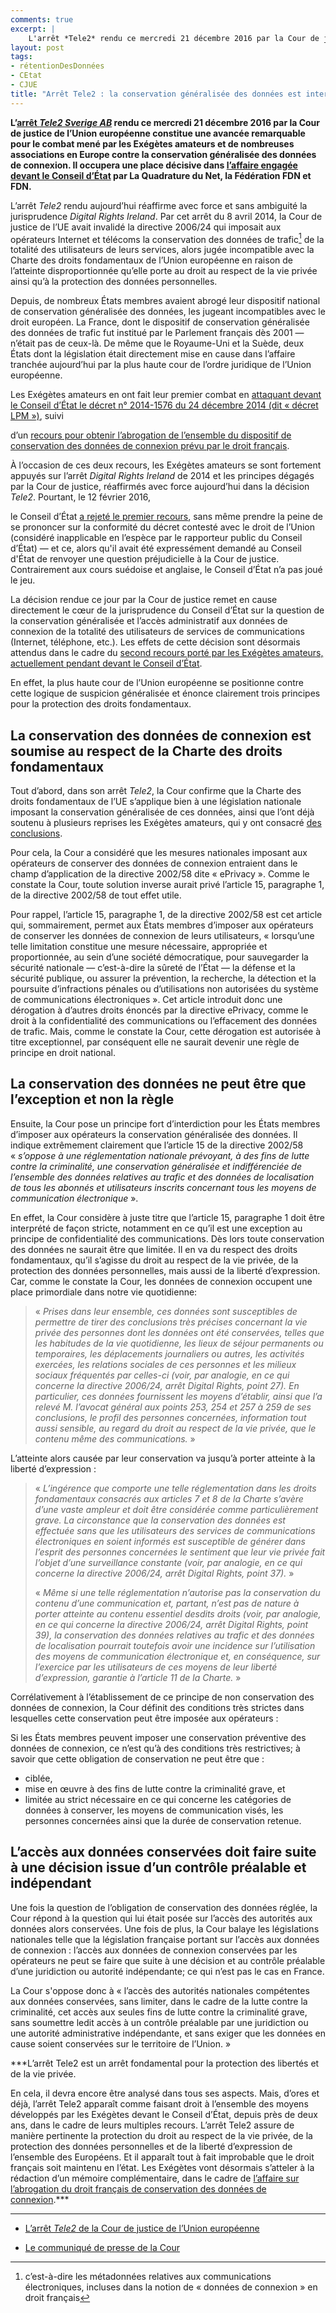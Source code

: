 ```yaml
---
comments: true
excerpt: |
    L'arrêt *Tele2* rendu ce mercredi 21 décembre 2016 par la Cour de justice de l'Union européenne constitue une avancée remarquable pour le combat mené par les Exégètes amateurs et de nombreuses associations en Europe contre la conservation généralisée des données de connexion. Il occupera une place décisive dans l'affaire engagée devant le Conseil d'État français.
layout: post
tags:
- rétentionDesDonnées
- CEtat
- CJUE
title: "Arrêt Tele2 : la conservation généralisée des données est interdite en Europe"
---
```


**L’[arrêt *Tele2 Sverige
AB*](http://curia.europa.eu/juris/document/document.jsf;jsessionid=9ea7d2dc30d52719d5fbc6b54cd0a9bea76fe611b947.e34KaxiLc3qMb40Rch0SaxyKbx10?text=&docid=186492&pageIndex=0&doclang=FR&mode=req&dir=&occ=first&part=1&cid=570156)
rendu ce mercredi 21 décembre 2016 par la Cour de justice de l’Union
européenne constitue une avancée remarquable pour le combat mené par les
Exégètes amateurs et de nombreuses associations en Europe contre la
conservation généralisée des données de connexion. Il occupera une place
décisive dans [l’affaire engagée devant le Conseil
d’État](https://exegetes.eu.org/dossiers/abrogationretention.html) par
La Quadrature du Net, la Fédération FDN et FDN.**

L’arrêt *Tele2* rendu aujourd’hui réaffirme avec force et sans ambiguité
la jurisprudence *Digital Rights Ireland*. Par cet arrêt du 8 avril
2014, la Cour de justice de l’UE avait invalidé la directive 2006/24 qui
imposait aux opérateurs Internet et télécoms la conservation des données
de trafic[^1] de la totalité des utilisateurs de leurs services, alors
jugée incompatible avec la Charte des droits fondamentaux de l’Union
européenne en raison de l’atteinte disproportionnée qu’elle porte au
droit au respect de la vie privée ainsi qu’à la protection des données
personnelles.

Depuis, de nombreux États membres avaient abrogé leur dispositif
national de conservation généralisée des données, les jugeant
incompatibles avec le droit européen. La France, dont le dispositif de
conservation généralisée des données de trafic fut institué par le
Parlement français dès 2001 — n’était pas de ceux-là. De même que le
Royaume-Uni et la Suède, deux États dont la législation était
directement mise en cause dans l’affaire tranchée aujourd’hui par la
plus haute cour de l’ordre juridique de l’Union européenne.

<!--, et donc avant même que l'obligation lui en soit faite par le droit de l'Union européenne --- n'a pas été abrogé. -->
Les Exégètes amateurs en ont fait leur premier combat en [attaquant
devant le Conseil d’État le décret n° 2014-1576 du 24 décembre
2014 (dit « décret LPM »)](https://exegetes.eu.org/dossiers/lpm.html), suivi
<!--Ce seul décret ne permettant pas de couvrir toute la problématique de la conservation généralisée des données, les Exégètes ont en même temps demandé au gouvernement-->
d’un [recours pour obtenir l’abrogation de l’ensemble du dispositif de
conservation des données de connexion prévu par le droit
français](https://exegetes.eu.org/dossiers/abrogationretention.html).
<!-- Le gouvernement n'ayant pas fait droit à leur demande, les Exégètes ont porté le refus implicite de l'administration devant le Conseil d'État. / c'est du détail marqué dans la page en lien c'est suffisant -->

À l’occasion de ces deux recours, les Exégètes amateurs se sont
fortement appuyés sur l’arrêt *Digital Rights Ireland* de 2014 et les
principes dégagés par la Cour de justice, réaffirmés avec force
aujourd’hui dans la décision *Tele2*. Pourtant, le 12 février 2016,
<!--Cette stratégie est en passe de devenir payante. En effet, dans l'affaire portant sur le décret 2014-1576, -->
le Conseil d’État [a rejeté le premier
recours](https://exegetes.eu.org/dossiers/lpm.html), sans
même prendre la peine de se prononcer sur la conformité du décret
contesté avec le droit de l’Union (considéré inapplicable en l’espèce
par le rapporteur public du Conseil d’État) — et ce, alors qu'il avait été expressément demandé au Conseil d'État de renvoyer une question préjudicielle à la Cour de justice. Contrairement aux cours suédoise et
anglaise, le Conseil d’État n’a pas joué le jeu.
<!--(ce refus a d'ailleurs conduit au dépôt par les Exégètes d'une requète devant la Cour européenne des droits de l'Homme, le refus de transmission d'une question préjudicielle non motivé étant contraire à la Convention européenne des droits de l'Homme). Mais l'affaire portant sur la demande d'abrogration est, elle, encore pendante. Et l'arrêt, rendu ce jour donne raison à l'ensemble des moyens développés par les Exégètes, ce qui laisse espérer que le droit français s'inscrive prochainement en conformité avec les droits fondamentaux.--><!-- n'en parlons pas pour l'instant avec cette incertitude sur la recevabilité  / on fera un billet dédié / de toute façon l'info est sur la page en lien -->

La décision rendue ce jour par la Cour de justice remet en cause
directement le cœur de la jurisprudence du Conseil d’État sur la
question de la conservation généralisée et l’accès administratif aux
données de connexion de la totalité des utilisateurs de services de
communications (Internet, téléphone, etc.). Les effets de cette décision
sont désormais attendus dans le cadre du [second recours porté par les
Exégètes amateurs, actuellement pendant devant le Conseil
d’État](https://exegetes.eu.org/dossiers/abrogationretention.html).

En effet, la plus haute cour de l’Union européenne se positionne contre
cette logique de suspicion généralisée et énonce clairement trois
principes pour la protection des droits fondamentaux.

La conservation des données de connexion est soumise au respect de la Charte des droits fondamentaux
-------------------------------------------------------------------------------------------------------

Tout d’abord, dans son arrêt *Tele2*, la Cour confirme que la Charte des
droits fondamentaux de l’UE s’applique bien à une législation nationale
imposant la conservation généralisée de ces données, ainsi que l’ont
déjà soutenu à plusieurs reprises les Exégètes amateurs, qui y ont
consacré [des conclusions](https://exegetes.eu.org/memoire-charte/).

Pour cela, la Cour a considéré que les mesures nationales imposant aux
opérateurs de conserver des données de connexion entraient dans le champ
d’application de la directive 2002/58 dite « ePrivacy ». Comme le
constate la Cour, toute solution inverse aurait privé l’article 15,
paragraphe 1, de la directive 2002/58 de tout effet utile.

Pour rappel, l’article 15, paragraphe 1, de la directive 2002/58 est cet
article qui, sommairement, permet aux États membres d’imposer aux
opérateurs de conserver les données de connexion de leurs utilisateurs,
« lorsqu’une telle limitation constitue une mesure nécessaire,
appropriée et proportionnée, au sein d’une société démocratique, pour
sauvegarder la sécurité nationale — c’est-à-dire la sûreté de l’État —
la défense et la sécurité publique, ou assurer la prévention, la
recherche, la détection et la poursuite d’infractions pénales ou
d’utilisations non autorisées du système de communications
électroniques ». Cet article introduit donc une dérogation à d’autres
droits énoncés par la directive ePrivacy, comme le droit à la
confidentialité des communications ou l’effacement des données de
trafic. Mais, comme le constate la Cour, cette dérogation est autorisée
à titre exceptionnel, par conséquent elle ne saurait devenir une règle
de principe en droit national.

La conservation des données ne peut être que l’exception et non la règle
---------------------------------------------------------------------------

Ensuite, la Cour pose un principe fort d’interdiction pour les États
membres d’imposer aux opérateurs la conservation généralisée des
données. Il indique extrêmement clairement que l’article 15 de la
directive 2002/58 « *s’oppose à une réglementation nationale prévoyant,
à des fins de lutte contre la criminalité, une conservation généralisée
et indifférenciée de l’ensemble des données relatives au trafic et des
données de localisation de tous les abonnés et utilisateurs inscrits
concernant tous les moyens de communication électronique* ».

En effet, la Cour considère à juste titre que l’article 15, paragraphe 1
doit être interprété de façon stricte, notamment en ce qu’il est une
exception au principe de confidentialité des communications. Dès lors
toute conservation des données ne saurait être que limitée. Il en va du
respect des droits fondamentaux, qu’il s’agisse du droit au respect de
la vie privée, de la protection des données personnelles, mais aussi de
la liberté d’expression. Car, comme le constate la Cour, les données de
connexion occupent une place primordiale dans notre vie quotidienne:

> « *Prises dans leur ensemble, ces données sont susceptibles de
> permettre de tirer des conclusions très précises concernant la vie
> privée des personnes dont les données ont été conservées, telles que
> les habitudes de la vie quotidienne, les lieux de séjour permanents ou
> temporaires, les déplacements journaliers ou autres, les activités
> exercées, les relations sociales de ces personnes et les milieux
> sociaux fréquentés par celles-ci (voir, par analogie, en ce qui
> concerne la directive 2006/24, arrêt Digital Rights, point 27). En
> particulier, ces données fournissent les moyens d’établir, ainsi que
> l’a relevé M. l’avocat général aux points 253, 254 et 257 à 259 de ses
> conclusions, le profil des personnes concernées, information tout
> aussi sensible, au regard du droit au respect de la vie privée, que le
> contenu même des communications.* »

L’atteinte alors causée par leur conservation va jusqu’à porter atteinte
à la liberté d’expression :

> « *L’ingérence que comporte une telle réglementation dans les droits
> fondamentaux consacrés aux articles 7 et 8 de la Charte s’avère d’une
> vaste ampleur et doit être considérée comme particulièrement grave. La
> circonstance que la conservation des données est effectuée sans que
> les utilisateurs des services de communications électroniques en
> soient informés est susceptible de générer dans l’esprit des personnes
> concernées le sentiment que leur vie privée fait l’objet d’une
> surveillance constante (voir, par analogie, en ce qui concerne la
> directive 2006/24, arrêt Digital Rights, point 37).* »
>
> « *Même si une telle réglementation n’autorise pas la conservation du
> contenu d’une communication et, partant, n’est pas de nature à porter
> atteinte au contenu essentiel desdits droits (voir, par analogie, en
> ce qui concerne la directive 2006/24, arrêt Digital Rights, point 39),
> la conservation des données relatives au trafic et des données de
> localisation pourrait toutefois avoir une incidence sur l’utilisation
> des moyens de communication électronique et, en conséquence, sur
> l’exercice par les utilisateurs de ces moyens de leur liberté
> d’expression, garantie à l’article 11 de la Charte.* »

Corrélativement à l’établissement de ce principe de non conservation des
données de connexion, la Cour définit des conditions très strictes dans
lesquelles cette conservation peut être imposée aux opérateurs :

<!-- Et c'est là que la Cour de justice prend tout particulièrement le contrepied de la législation française. / non c'est pas là particulièrement / je vois pas pourquoi on écrit ça -->
Si les États membres peuvent imposer une conservation préventive des
données de connexion, ce n’est qu’à des conditions très restrictives; à
savoir que cette obligation de conservation ne peut être que :

<!--%citer le dispositif sur ce point ?? Fait ci-dessous-->
-   ciblée,
-   mise en œuvre à des fins de lutte contre la criminalité grave, et
-   limitée au strict nécessaire en ce qui concerne les catégories de
    données à conserver, les moyens de communication visés, les
    personnes concernées ainsi que la durée de conservation retenue.

<!--En effet, selon la Cour, «\ l’article 15, paragraphe 1, de la directive 2002/58/CE [...] lu à la lumière des articles 7, 8 et 11 ainsi que de l’article 52, paragraphe 1, de la charte des droits fondamentaux de l’Union européenne, doit être interprété en ce sens qu’il s’oppose à une réglementation nationale prévoyant, à des fins de lutte contre la criminalité, une conservation généralisée et indifférenciée de l’ensemble des données relatives au trafic et des données de localisation de tous les abonnés et utilisateurs inscrits concernant tous les moyens de communication électronique.\ »->

<!--%[Déjà dit au §23. Lequel conserve-t-on ?]-->
<!-- je vois pas là tout de suite -->

L’accès aux données conservées doit faire suite à une décision issue d’un contrôle préalable et indépendant
--------------------------------------------------------------------------------------------------------------

<!--%NON non c'est pas marqué dans l'arrêt, wtf ? C'est le contrôle qui est demandé, par l'autorisation. Et c'est pas seulement judiciaire, mais aussi admin ! HEU IL est marqué DECISION et PROCEDURE-->
<!--%Le contrôle n'est pas dutout aussi fort que l'autorisation : la CNCTR fait un contrôle préalable, par 
exemple

%Modifié

la Cour dit : sauf cas d’urgence dûment justifiés, subordonné à un contrôle préalable effectué soit par une juridiction soit par une entité administrative indépendante, et que la décision de cette juridiction ou de cette entité intervienne à la suite d’une demande motivée de ces autorités présentée, notamment, dans le cadre de procédures de prévention, de détection ou de poursuites pénales


-->
Une fois la question de l’obligation de conservation des données réglée,
la Cour répond à la question qui lui était posée sur l’accès des
autorités aux données alors conservées. Une fois de plus, la Cour balaye
les législations nationales telle que la législation française portant
sur l’accès aux données de connexion : l’accès aux données de connexion
conservées par les opérateurs ne peut se faire que suite à une
décision et au contrôle préalable d’une juridiction ou autorité
indépendante; ce qui n’est pas le cas en France.

<!--Sur ce point on serait tenté de se contenter de se limiter à citer la conclusion de la Cour: citer suffit ;)

% si, c'est carrément discutable que la CNCTR réalise bien un contrôle préalable. On défend que non, mais ce n'est pas si évident. %Donc j'ai enlevé "le absolument" dans "Ce qui n'est pas le cas en France." ci-dessus-->
La Cour s'oppose donc à « l’accès des autorités nationales compétentes aux données
conservées, sans limiter, dans le cadre de la lutte contre la
criminalité, cet accès aux seules fins de lutte contre la criminalité
grave, sans soumettre ledit accès à un contrôle préalable par une
juridiction ou une autorité administrative indépendante, et sans exiger
que les données en cause soient conservées sur le territoire de
l’Union. »

<!--%Possible ajout suite au commentaires de Oncela et LcF:  

Étant précisé que sur ce point l'arrêt demeure en deça de ce que les associations requérantes demandent: à savoir une décision judiciaire préalable autorisant l'accès aux données collectées.

FIXME : je suis partant de pas aller dans ce niveau dé détail ci dessus, car judiciaire implique qu'on veut pas du juge administratif ; or moi tant que c'est vraiment un juge ça me va je suis pas anti administratif ; même si dans la tradition française ça devrait bien relever du juge judiciaire  mais c'est une tendance lourde en France qui cherche à faire changer ça donc bon... j'irais pas dans ce débat ici perso ; restons positifs -->
***L’arrêt Tele2 est un arrêt fondamental pour la protection des
libertés et de la vie privée.
<!-- historique pour la protection des libertés citoyennes à l'ère numérique-->
En cela, il devra encore être analysé dans tous ses aspects. Mais,
d’ores et déjà, l’arrêt Tele2 apparaît comme faisant droit à l’ensemble
des moyens développés par les Exégètes devant le Conseil d’État, depuis
près de deux ans, dans le cadre de leurs multiples recours. L’arrêt
Tele2 assure de manière pertinente la protection du droit au respect de
la vie privée, de la protection des données personnelles et de la
liberté d’expression de l’ensemble des Européens. Et il apparaît tout à
fait improbable que le droit français soit maintenu en l’état. Les
Exégètes vont désormais s’atteler à la rédaction d’un mémoire
complémentaire, dans le cadre de [l’affaire sur l’abrogation du droit
français de conservation des données de
connexion](https://exegetes.eu.org/dossiers/abrogationretention.html).***

------------------------------------------------------------------------

-   [L’arrêt *Tele2* de la Cour de justice de l’Union
    européenne](http://curia.europa.eu/juris/document/document.jsf;jsessionid=9ea7d2dc30d52719d5fbc6b54cd0a9bea76fe611b947.e34KaxiLc3qMb40Rch0SaxyKbx10?text=&docid=186492&pageIndex=0&doclang=FR&mode=req&dir=&occ=first&part=1&cid=570156)

<!-- -->

-   [Le communiqué de presse de la
    Cour](http://curia.europa.eu/jcms/upload/docs/application/pdf/2016-12/cp160145fr.pdf)

[^1]: c’est-à-dire les métadonnées relatives aux communications
    électroniques, incluses dans la notion de « données de connexion »
    en droit français
